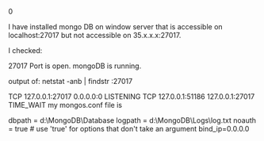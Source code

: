 0


I have installed mongo DB on window server that is accessible on localhost:27017 but not accessible on 35.x.x.x:27017.

I checked:

27017 Port is open. mongoDB is running.

output of: netstat -anb | findstr :27017

TCP    127.0.0.1:27017        0.0.0.0:0              LISTENING
TCP    127.0.0.1:51186        127.0.0.1:27017        TIME_WAIT
my mongos.conf file is

dbpath = d:\MongoDB\Database
logpath = d:\MongoDB\Logs\log.txt
noauth = true # use 'true' for options that don't take an argument
bind_ip=0.0.0.0